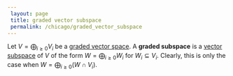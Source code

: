 ```yaml
---
 layout: page
 title: graded vector subspace
 permalink: /chicago/graded_vector_subspace
---
```

Let $V = \bigoplus_{i\geq0} V_i$ be a [graded vector space](https://defsmath.github.io/DefsMath/graded_vector_space). A **graded subspace** is a [vector subspace](https://defsmath.github.io/DefsMath/vector_subspace) of $V$ of the form $W = \bigoplus_{i\geq 0}W_i$ for $W_i \subseteq V_i$.  Clearly, this is only the case when $W= \bigoplus_{i\geq 0} (W\cap V_i)$. 

